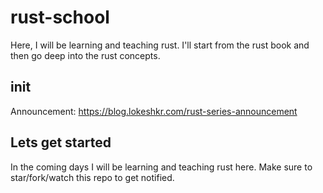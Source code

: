 # rust-school
Here, I will be learning and teaching rust. I'll start from the rust book and then go deep into the rust concepts.

## init
Announcement: https://blog.lokeshkr.com/rust-series-announcement

## Lets get started
In the coming days I will be learning and teaching rust here. Make sure to star/fork/watch this repo to get notified.
